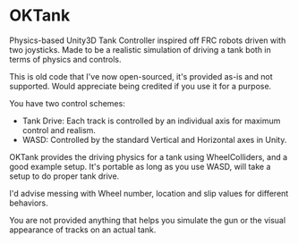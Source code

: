 # OKTank
Physics-based Unity3D Tank Controller inspired off FRC robots driven with two joysticks. Made to be a realistic simulation of driving a tank both in terms of physics and controls.

This is old code that I've now open-sourced, it's provided as-is and not supported. Would appreciate being credited if you use it for a purpose.

You have two control schemes:
- Tank Drive: Each track is controlled by an individual axis for maximum control and realism.
- WASD: Controlled by the standard Vertical and Horizontal axes in Unity.

OKTank provides the driving physics for a tank using WheelColliders, and a good example setup. It's portable as long as you use WASD, will take a setup to do proper tank drive.

I'd advise messing with Wheel number, location and slip values for different behaviors.

You are not provided anything that helps you simulate the gun or the visual appearance of tracks on an actual tank.
